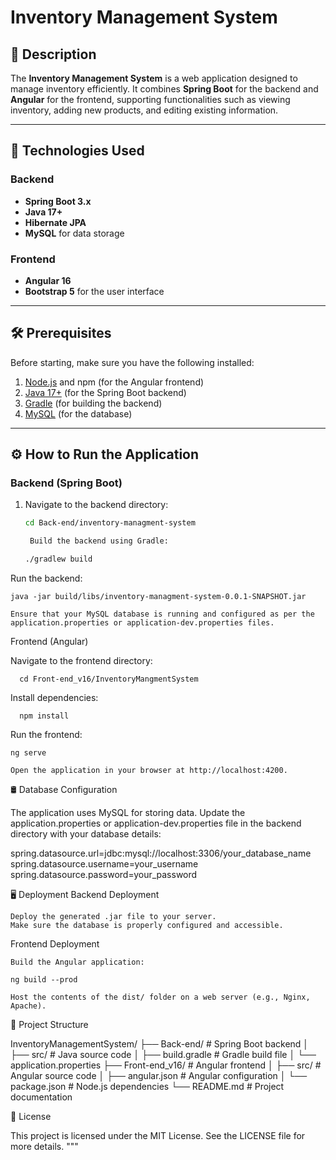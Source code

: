 # Inventory Management System

## 📖 Description
The **Inventory Management System** is a web application designed to manage inventory efficiently. It combines **Spring Boot** for the backend and **Angular** for the frontend, supporting functionalities such as viewing inventory, adding new products, and editing existing information.

---

## 🚀 Technologies Used

### Backend
- **Spring Boot 3.x**
- **Java 17+**
- **Hibernate JPA**
- **MySQL** for data storage

### Frontend
- **Angular 16**
- **Bootstrap 5** for the user interface

---

## 🛠️ Prerequisites

Before starting, make sure you have the following installed:

1. [Node.js](https://nodejs.org/) and npm (for the Angular frontend)
2. [Java 17+](https://adoptopenjdk.net/) (for the Spring Boot backend)
3. [Gradle](https://gradle.org/) (for building the backend)
4. [MySQL](https://www.mysql.com/) (for the database)

---

## ⚙️ How to Run the Application

### Backend (Spring Boot)
1. Navigate to the backend directory:
   ```bash
   cd Back-end/inventory-managment-system

    Build the backend using Gradle:

   ./gradlew build

Run the backend:

    java -jar build/libs/inventory-managment-system-0.0.1-SNAPSHOT.jar

    Ensure that your MySQL database is running and configured as per the application.properties or application-dev.properties files.

Frontend (Angular)

   Navigate to the frontend directory:


      cd Front-end_v16/InventoryMangmentSystem

Install dependencies:

      npm install

Run the frontend:

    ng serve

    Open the application in your browser at http://localhost:4200.

🛢️ Database Configuration

The application uses MySQL for storing data. Update the application.properties or application-dev.properties file in the backend directory with your database details:


spring.datasource.url=jdbc:mysql://localhost:3306/your_database_name
spring.datasource.username=your_username
spring.datasource.password=your_password

🖥️ Deployment
Backend Deployment

    Deploy the generated .jar file to your server.
    Make sure the database is properly configured and accessible.

Frontend Deployment

    Build the Angular application:

    ng build --prod

    Host the contents of the dist/ folder on a web server (e.g., Nginx, Apache).

📂 Project Structure

InventoryManagementSystem/
├── Back-end/                # Spring Boot backend
│   ├── src/                 # Java source code
│   ├── build.gradle         # Gradle build file
│   └── application.properties
├── Front-end_v16/           # Angular frontend
│   ├── src/                 # Angular source code
│   ├── angular.json         # Angular configuration
│   └── package.json         # Node.js dependencies
└── README.md                # Project documentation

📄 License

This project is licensed under the MIT License. See the LICENSE file for more details. """


